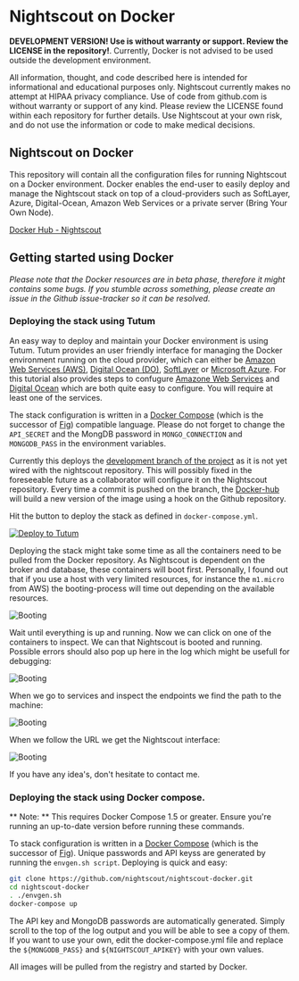 # Nightscout on Docker

**DEVELOPMENT VERSION! Use is without warranty or support. Review the LICENSE in the repository!**. Currently, Docker is not advised to be used outside the development environment.

All information, thought, and code described here is intended for informational and educational purposes only. Nightscout currently makes no attempt at HIPAA privacy compliance. Use of code from github.com is without warranty or support of any kind. Please review the LICENSE found within each repository for further details. Use Nightscout at your own risk, and do not use the information or code to make medical decisions.

## Nightscout on Docker 
This repository will contain all the configuration files for running Nightscout on a Docker environment. Docker enables the end-user to easily deploy and manage the Nightscout stack on top of a cloud-providers such as SoftLayer, Azure, Digital-Ocean, Amazon Web Services or a private server (Bring Your Own Node).

[Docker Hub - Nightscout](https://registry.hub.docker.com/u/nightscout/cgm-remote-monitor-development/)

## Getting started using Docker

*Please note that the Docker resources are in beta phase, therefore it might contains some bugs. If you stumble across something, please create an issue in the Github issue-tracker so it can be resolved.*

### Deploying the stack using Tutum

An easy way to deploy and maintain your Docker environment is using Tutum. Tutum provides an user friendly interface for managing the Docker environment running on the cloud provider, which can either be [Amazon Web Services (AWS)](http://aws.amazon.com/), [Digital Ocean (DO)](https://www.digitalocean.com/), [SoftLayer](http://www.softlayer.com/) or [Microsoft Azure](http://azure.microsoft.com/). For this tutorial also provides steps to confugure [Amazone Web Services](cloudprovider/aws.md) and [Digital Ocean](cloudprovider/do.md) which are both quite easy to configure. You will require at least one of the services.

The stack configuration is written in a [Docker Compose](https://docs.docker.com/compose/) (which is the successor of [Fig](http://www.fig.sh/)) compatible language. Please do not forget to change the `API_SECRET` and the MongDB password in `MONGO_CONNECTION` and `MONGODB_PASS` in the environment variables.

Currently this deploys the [development branch of the project](https://github.com/fokko/cgm-remote-monitor) as it is not yet wired with the nightscout repository. This will possibly fixed in the foreseeable future as a collaborator will configure it on the Nightscout repository. Every time a commit is pushed on the branch, the [Docker-hub](https://registry.hub.docker.com/u/fokkodriesprong/cgm-remote-monitor/) will build a new version of the image using a hook on the Github repository.

Hit the button to deploy the stack as defined in `docker-compose.yml`.

[![Deploy to Tutum](https://s.tutum.co/deploy-to-tutum.svg)](https://dashboard.tutum.co/stack/deploy/)

Deploying the stack might take some time as all the containers need to be pulled from the Docker repository. As Nightscout is dependent on the broker and database, these containers will boot first. Personally, I found out that if you use a host with very limited resources, for instance the `m1.micro` from AWS) the booting-process will time out depending on the available resources.

![Booting](http://i1126.photobucket.com/albums/l605/Knorfski/done.jpg)

Wait until everything is up and running. Now we can click on one of the containers to inspect. We can that Nightscout is booted and running. Possible errors should also pop up here in the log which might be usefull for debugging:

![Booting](http://i1126.photobucket.com/albums/l605/Knorfski/running_1.jpg)

When we go to services and inspect the endpoints we find the path to the machine:

![Booting](http://i1126.photobucket.com/albums/l605/Knorfski/services.jpg)

When we follow the URL we get the Nightscout interface:

![Booting](http://i1126.photobucket.com/albums/l605/Knorfski/nightscout.jpg)

If you have any idea's, don't hesitate to contact me.

### Deploying the stack using Docker compose.

** Note: ** This requires Docker Compose 1.5 or greater. Ensure you're running an up-to-date version before running these commands.

To stack configuration is written in a [Docker Compose](https://docs.docker.com/compose/) (which is the successor of [Fig](http://www.fig.sh/)). Unique passwords and API keyss are generated by running the `envgen.sh script`. Deploying is quick and easy:

```bash
git clone https://github.com/nightscout/nightscout-docker.git
cd nightscout-docker
. ./envgen.sh
docker-compose up
```
The API key and MongoDB passwords are automatically generated. Simply scroll to the top of the log output and you will be able to see a copy of them. If you want to use your own, edit the docker-compose.yml file and replace the `${MONGODB_PASS}` and `${NIGHTSCOUT_APIKEY}` with your own values.

All images will be pulled from the registry and started by Docker. 
